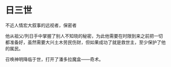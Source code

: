# 日三世

不近人情宏大叙事的远视者，保密者

他从祖父/列日手中掌握了别人不知晓的秘密，为此他需要在时限到来之前把一切都准备好，虽然需要大兴土木劳民伤财，但如果成功了就是救世主，至少保护了他的属民。

召唤神明降临于世，打开了潘多拉魔盒——奇术。

